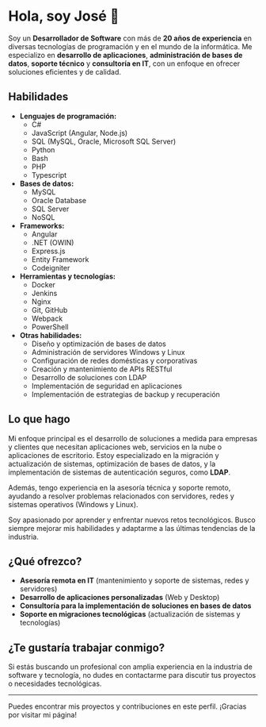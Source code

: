 # Hola, soy José 👋

Soy un **Desarrollador de Software** con más de **20 años de experiencia** en diversas tecnologías de programación y en el mundo de la informática. Me especializo en **desarrollo de aplicaciones**, **administración de bases de datos**, **soporte técnico** y **consultoría en IT**, con un enfoque en ofrecer soluciones eficientes y de calidad.

## Habilidades

- **Lenguajes de programación:**
  - C#
  - JavaScript (Angular, Node.js)
  - SQL (MySQL, Oracle, Microsoft SQL Server)
  - Python
  - Bash
  - PHP
  - Typescript
- **Bases de datos:**
  - MySQL
  - Oracle Database
  - SQL Server
  - NoSQL
- **Frameworks:**
  - Angular
  - .NET (OWIN)
  - Express.js
  - Entity Framework
  - Codeigniter 
- **Herramientas y tecnologías:**
  - Docker
  - Jenkins
  - Nginx
  - Git, GitHub
  - Webpack
  - PowerShell
- **Otras habilidades:**
  - Diseño y optimización de bases de datos
  - Administración de servidores Windows y Linux
  - Configuración de redes domésticas y corporativas
  - Creación y mantenimiento de APIs RESTful
  - Desarrollo de soluciones con LDAP
  - Implementación de seguridad en aplicaciones
  - Implementación de estrategias de backup y recuperación

## Lo que hago

Mi enfoque principal es el desarrollo de soluciones a medida para empresas y clientes que necesitan aplicaciones web, servicios en la nube o aplicaciones de escritorio. Estoy especializado en la migración y actualización de sistemas, optimización de bases de datos, y la implementación de sistemas de autenticación seguros, como **LDAP**.

Además, tengo experiencia en la asesoría técnica y soporte remoto, ayudando a resolver problemas relacionados con servidores, redes y sistemas operativos (Windows y Linux).

Soy apasionado por aprender y enfrentar nuevos retos tecnológicos. Busco siempre mejorar mis habilidades y adaptarme a las últimas tendencias de la industria.

## ¿Qué ofrezco?

- **Asesoría remota en IT** (mantenimiento y soporte de sistemas, redes y servidores)
- **Desarrollo de aplicaciones personalizadas** (Web y Desktop)
- **Consultoría para la implementación de soluciones en bases de datos**
- **Soporte en migraciones tecnológicas** (actualización de sistemas y tecnologías)

## ¿Te gustaría trabajar conmigo?

Si estás buscando un profesional con amplia experiencia en la industria de software y tecnología, no dudes en contactarme para discutir tus proyectos o necesidades tecnológicas.

---

Puedes encontrar mis proyectos y contribuciones en este perfil. ¡Gracias por visitar mi página!

